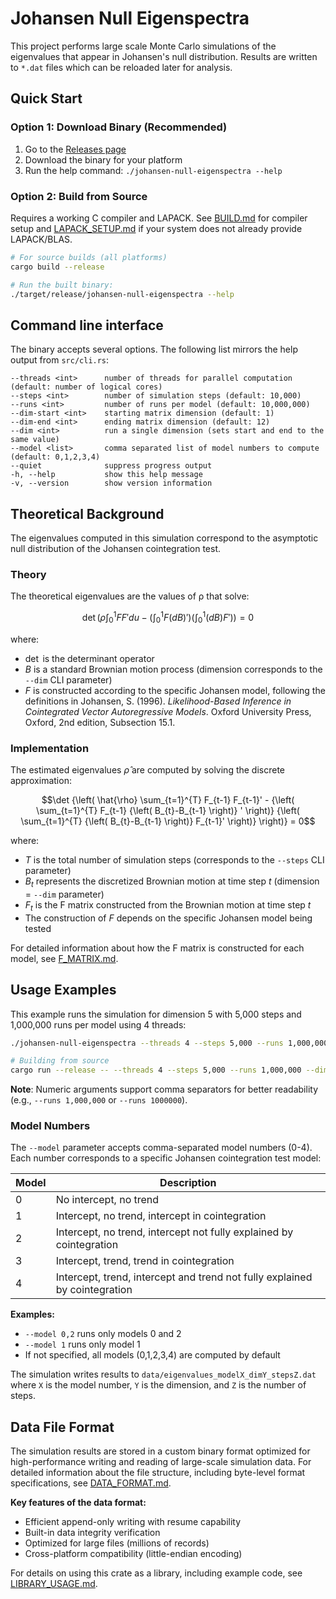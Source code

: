 # Johansen Null Eigenspectra

This project performs large scale Monte Carlo simulations of the eigenvalues that appear in Johansen's null distribution. Results are written to `*.dat` files which can be reloaded later for analysis.

## Quick Start

### Option 1: Download Binary (Recommended)

1. Go to the [Releases page](https://github.com/Kuan-Lun/johansen-null-eigenspectra/releases)
2. Download the binary for your platform
3. Run the help command: `./johansen-null-eigenspectra --help`

### Option 2: Build from Source

Requires a working C compiler and LAPACK. See [BUILD.md](./BUILD.md) for compiler setup and [LAPACK_SETUP.md](./LAPACK_SETUP.md) if your system does not already provide LAPACK/BLAS.

```bash
# For source builds (all platforms)
cargo build --release

# Run the built binary:
./target/release/johansen-null-eigenspectra --help
```

## Command line interface

The binary accepts several options. The following list mirrors the help output from `src/cli.rs`:

```text
--threads <int>      number of threads for parallel computation (default: number of logical cores)
--steps <int>        number of simulation steps (default: 10,000)
--runs <int>         number of runs per model (default: 10,000,000)
--dim-start <int>    starting matrix dimension (default: 1)
--dim-end <int>      ending matrix dimension (default: 12)
--dim <int>          run a single dimension (sets start and end to the same value)
--model <list>       comma separated list of model numbers to compute (default: 0,1,2,3,4)
--quiet              suppress progress output
-h, --help           show this help message
-v, --version        show version information
```

## Theoretical Background

The eigenvalues computed in this simulation correspond to the asymptotic null distribution of the Johansen cointegration test.

### Theory

The theoretical eigenvalues are the values of ρ that solve:

```math
\det {\left( \rho \int_{0}^{1} F F' d u - {\left( \int_{0}^{1} F (dB)' \right)} {\left( \int_{0}^{1} (d B) F' \right)} \right)} = 0
```

where:

- $\det$ is the determinant operator
- $B$ is a standard Brownian motion process (dimension corresponds to the `--dim` CLI parameter)
- $F$ is constructed according to the specific Johansen model, following the definitions in Johansen, S. (1996). *Likelihood-Based Inference in Cointegrated Vector Autoregressive Models*. Oxford University Press, Oxford, 2nd edition, Subsection 15.1.

### Implementation

The estimated eigenvalues $\hat{\rho}$ are computed by solving the discrete approximation:

```math
\det {\left( \hat{\rho} \sum_{t=1}^{T} F_{t-1} F_{t-1}' - {\left( \sum_{t=1}^{T} F_{t-1} {\left( B_{t}-B_{t-1} \right)} ' \right)} {\left( \sum_{t=1}^{T} {\left( B_{t}-B_{t-1} \right)} F_{t-1}' \right)} \right)} = 0
```

where:

- $T$ is the total number of simulation steps (corresponds to the `--steps` CLI parameter)
- $B_{t}$ represents the discretized Brownian motion at time step $t$ (dimension = `--dim` parameter)
- $F_{t}$ is the F matrix constructed from the Brownian motion at time step $t$
- The construction of $F$ depends on the specific Johansen model being tested

For detailed information about how the F matrix is constructed for each model, see [F_MATRIX.md](./F_MATRIX.md).

## Usage Examples

This example runs the simulation for dimension 5 with 5,000 steps and 1,000,000 runs per model using 4 threads:

```bash
./johansen-null-eigenspectra --threads 4 --steps 5,000 --runs 1,000,000 --dim 5

# Building from source
cargo run --release -- --threads 4 --steps 5,000 --runs 1,000,000 --dim 5
```

**Note**: Numeric arguments support comma separators for better readability (e.g., `--runs 1,000,000` or `--runs 1000000`).

### Model Numbers

The `--model` parameter accepts comma-separated model numbers (0-4). Each number corresponds to a specific Johansen cointegration test model:

| Model | Description |
|-------|-------------|
| 0 | No intercept, no trend |
| 1 | Intercept, no trend, intercept in cointegration |
| 2 | Intercept, no trend, intercept not fully explained by cointegration |
| 3 | Intercept, trend, trend in cointegration |
| 4 | Intercept, trend, intercept and trend not fully explained by cointegration |

**Examples:**

- `--model 0,2` runs only models 0 and 2
- `--model 1` runs only model 1
- If not specified, all models (0,1,2,3,4) are computed by default

The simulation writes results to `data/eigenvalues_modelX_dimY_stepsZ.dat` where `X` is the model number, `Y` is the dimension, and `Z` is the number of steps.

## Data File Format

The simulation results are stored in a custom binary format optimized for high-performance writing and reading of large-scale simulation data. For detailed information about the file structure, including byte-level format specifications, see [DATA_FORMAT.md](./DATA_FORMAT.md).

**Key features of the data format:**

- Efficient append-only writing with resume capability
- Built-in data integrity verification
- Optimized for large files (millions of records)
- Cross-platform compatibility (little-endian encoding)

For details on using this crate as a library, including example code, see [LIBRARY_USAGE.md](./LIBRARY_USAGE.md).
